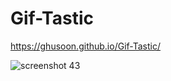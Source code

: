 # Gif-Tastic
 https://ghusoon.github.io/Gif-Tastic/
 
 ![screenshot 43](https://user-images.githubusercontent.com/34943428/44622605-bf673c80-a889-11e8-9225-84d7460d6dd8.png)

